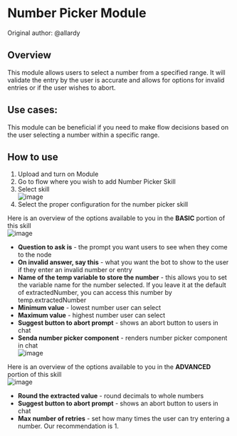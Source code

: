 # Number Picker Module

Original author: @allardy

## Overview
This module allows users to select a number from a specified range. It will validate the entry by the user is accurate and allows for options for invalid entries or if the user wishes to abort. 

## Use cases:
This module can be beneficial if you need to make flow decisions based on the user selecting a number within a specific range. 

## How to use

1. Upload and turn on Module
2. Go to flow where you wish to add Number Picker Skill
3. Select skill<br> ![image](https://user-images.githubusercontent.com/104075132/201734333-f0abf38b-4bc0-4f7a-863e-96da5c363a47.png)<br>
4. Select the proper configuration for the number picker skill

Here is an overview of the options available to you in the **BASIC** portion of this skill<br>![image](https://user-images.githubusercontent.com/104075132/201736462-dcbbd1c5-41a8-414d-87af-4b94201b4a62.png)<br>

* **Question to ask is** - the prompt you want users to see when they come to the node
* **On invalid answer, say this** - what you want the bot to show to the user if they enter an invalid number or entry
* **Name of the temp variable to store the number** - this allows you to set the variable name for the number selected. If you leave it at the default of extractedNumber, you can access this number by temp.extractedNumber
* **Minimum value** - lowest number user can select
* **Maximum value** - highest number user can select
* **Suggest button to abort prompt** - shows an abort button to users in chat
* **Senda number picker component** - renders number picker component in chat<br>![image](https://user-images.githubusercontent.com/104075132/201737914-fbdf0eb6-77f7-4e70-82c9-f52522591076.png)<br>

Here is an overview of the options available to you in the **ADVANCED** portion of this skill<br>![image](https://user-images.githubusercontent.com/104075132/201738201-e8c4aada-bf56-4800-b30d-84220053c269.png)<br>

* **Round the extracted value** - round decimals to whole numbers
* **Suggest button to abort prompt** - shows an abort button to users in chat
* **Max number of retries** - set how many times the user can try entering a number. Our recommendation is 1. 
 
